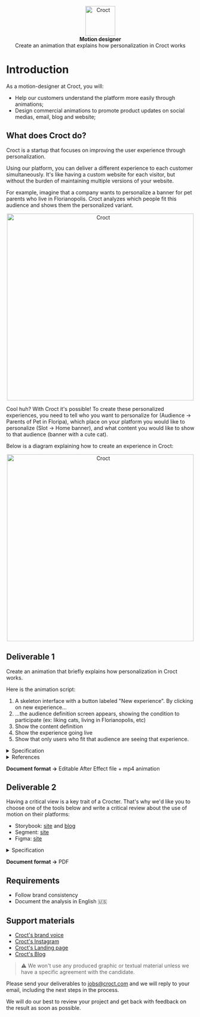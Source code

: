 <p align="center">
    <a href="https://croct.com">
      <img src="https://cdn.croct.io/brand/logo/repo-icon-green.svg" alt="Croct" height="80"/>
    </a>
    <br />
    <strong>Motion designer</strong>
    <br />
    Create an animation that explains how personalization in Croct works
</p>

# Introduction

As a motion-designer at Croct, you will: 

- Help our customers understand the platform more easily through animations;
- Design commercial animations to promote product updates on social medias, email, blog and website;

## What does Croct do?
    
Croct is a startup that focuses on improving the user experience through personalization.
    
Using our platform, you can deliver a different experience to each customer simultaneously. It's like having a custom website for each visitor, but without the burden of maintaining multiple versions of your website.
    
For example, imagine that a company wants to personalize a banner for pet parents who live in Florianopolis. Croct analyzes which people fit this audience and shows them the personalized variant.

<p align="center">
    <img src="https://user-images.githubusercontent.com/38692064/152607242-3a5a927d-2ce9-44fa-85c7-04186fdad661.png" alt="Croct" width="500"/>
</p>

Cool huh? With Croct it's possible! To create these personalized experiences, you need to tell who you want to personalize for (Audience → Parents of Pet in Floripa), which place on your platform you would like to personalize (Slot → Home banner), and what content you would like to show to that audience (banner with a cute cat).
    
Below is a diagram explaining how to create an experience in Croct:

<p align="center">
    <img src="https://user-images.githubusercontent.com/38692064/152607341-a8abf9f4-e994-4557-a646-a8a67534aa70.png" alt="Croct" width="500"/>
</p>

## Deliverable 1
Create an animation that briefly explains how personalization in Croct works. 

Here is the animation script:

1. A skeleton interface with a button labeled "New experience". By clicking on new experience...
2. ...the audience definition screen appears, showing the condition to participate (ex: liking cats, living in Florianopolis, etc)
3. Show the content definition
4. Show the experience going live 
5. Show that only users who fit that audience are seeing that experience.

<details>
  <summary>Specification</summary>
   - Frame width → 720px
   - Frame height → open for suggestions
   - Animation time → Maximum of 10s
   - Appearance → Should use Croct's branding
</details>    
<details>
  <summary>References</summary>
  - [Strategic Product Management Platform](https://airfocus.com/)
  - [Storybook: UI component explorer for frontend developers](https://storybook.js.org/)
  - [Segment | #1 CDP to Manage Customer Data](https://segment.com/#:~:text=Together%2C%20our-,products,-create%20your%20ultimate)
</details>   

 **Document format →** Editable After Effect file  + mp4 animation

## Deliverable 2

Having a critical view is a key trait of a Crocter. That's why we'd like you to choose one of the tools below and write a critical review about the use of motion on their platforms:

- Storybook: [site](https://storybook.js.org/) and [blog](https://storybook.js.org/blog)
- Segment: [site](https://segment.com/)
- Figma: [site](https://www.figma.com/)

<details>
  <summary>Specification</summary>
   - Language → English
   - Maximum length → 5 pages
   - Covered topics → You are free to choose the topics that you find most interesting
</details>

 **Document format →** PDF

## Requirements

- Follow brand consistency
- Document the analysis in English 🇺🇸

## Support materials

- [Croct's brand voice](https://docs.google.com/presentation/d/1aZxXDtMiSZLfI5FIW360Z-xT8V1SVk8Nz6KIxLDBWiI/edit)
- [Croct's Instagram](https://www.instagram.com/croct/)
- [Croct's Landing page](https://croct.com/)
- [Croct's Blog](https://blog.croct.dev/)

> ⚠️  We won't use any produced graphic or textual material unless we have a specific agreement with the candidate.

Please send your deliverables to [jobs@croct.com](mailto:jobs@croct.com) and we will reply to your email, including the next steps in the process.

We will do our best to review your project and get back with feedback on the result as soon as possible.
